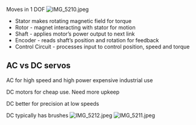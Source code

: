 Moves in 1 DOF
![IMG\_5210.jpeg](img_5210.jpeg)

* Stator makes rotating magnetic field for torque
* Rotor - magnet interacting with stator for motion
* Shaft - applies motor’s power output to next link
* Encoder - reads shaft’s position and rotation for feedback
* Control Circuit - processes input to control position, speed and torque

## AC vs DC servos

AC for high speed and high power expensive industrial use

DC motors for cheap use. Need more upkeep

DC better for precision at low speeds

DC typically has brushes
![IMG\_5212.jpeg](img_5212.jpeg)
![IMG\_5211.jpeg](img_5211.jpeg)
